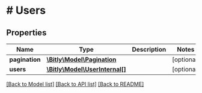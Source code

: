 # # Users

## Properties

Name | Type | Description | Notes
------------ | ------------- | ------------- | -------------
**pagination** | [**\Bitly\Model\Pagination**](Pagination.md) |  | [optional]
**users** | [**\Bitly\Model\UserInternal[]**](UserInternal.md) |  | [optional]

[[Back to Model list]](../../README.md#models) [[Back to API list]](../../README.md#endpoints) [[Back to README]](../../README.md)
